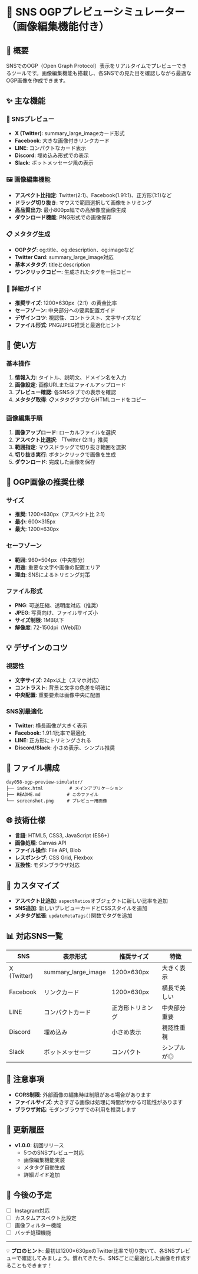 # 📱 SNS OGPプレビューシミュレーター（画像編集機能付き）

## 📖 概要
SNSでのOGP（Open Graph Protocol）表示をリアルタイムでプレビューできるツールです。画像編集機能も搭載し、各SNSでの見た目を確認しながら最適なOGP画像を作成できます。

## ✨ 主な機能

### 🎯 SNSプレビュー
- **X (Twitter)**: summary_large_imageカード形式
- **Facebook**: 大きな画像付きリンクカード
- **LINE**: コンパクトなカード表示
- **Discord**: 埋め込み形式での表示
- **Slack**: ボットメッセージ風の表示

### 🖼️ 画像編集機能
- **アスペクト比指定**: Twitter(2:1)、Facebook(1.91:1)、正方形(1:1)など
- **ドラッグ切り抜き**: マウスで範囲選択して画像をトリミング
- **高品質出力**: 最小800px幅での高解像度画像生成
- **ダウンロード機能**: PNG形式での画像保存

### 📋 メタタグ生成
- **OGPタグ**: og:title、og:description、og:imageなど
- **Twitter Card**: summary_large_image対応
- **基本メタタグ**: titleとdescription
- **ワンクリックコピー**: 生成されたタグを一括コピー

### 📖 詳細ガイド
- **推奨サイズ**: 1200×630px（2:1）の黄金比率
- **セーフゾーン**: 中央部分への要素配置ガイド
- **デザインコツ**: 視認性、コントラスト、文字サイズなど
- **ファイル形式**: PNG/JPEG推奨と最適化ヒント

## 🚀 使い方

### 基本操作
1. **情報入力**: タイトル、説明文、ドメイン名を入力
2. **画像設定**: 画像URLまたはファイルアップロード
3. **プレビュー確認**: 各SNSタブでの表示を確認
4. **メタタグ取得**: 📋メタタグタブからHTMLコードをコピー

### 画像編集手順
1. **画像アップロード**: ローカルファイルを選択
2. **アスペクト比選択**: 「Twitter (2:1)」推奨
3. **範囲指定**: マウスドラッグで切り抜き範囲を選択
4. **切り抜き実行**: ボタンクリックで画像を生成
5. **ダウンロード**: 完成した画像を保存

## 🎨 OGP画像の推奨仕様

### サイズ
- **推奨**: 1200×630px（アスペクト比 2:1）
- **最小**: 600×315px
- **最大**: 1200×630px

### セーフゾーン
- **範囲**: 960×504px（中央部分）
- **用途**: 重要な文字や画像の配置エリア
- **理由**: SNSによるトリミング対策

### ファイル形式
- **PNG**: 可逆圧縮、透明度対応（推奨）
- **JPEG**: 写真向け、ファイルサイズ小
- **サイズ制限**: 1MB以下
- **解像度**: 72-150dpi（Web用）

## 💡 デザインのコツ

### 視認性
- **文字サイズ**: 24px以上（スマホ対応）
- **コントラスト**: 背景と文字の色差を明確に
- **中央配置**: 重要要素は画像中央に配置

### SNS別最適化
- **Twitter**: 横長画像が大きく表示
- **Facebook**: 1.91:1比率で最適化
- **LINE**: 正方形にトリミングされる
- **Discord/Slack**: 小さめ表示、シンプル推奨

## 📁 ファイル構成
```
day058-ogp-preview-simulator/
├── index.html          # メインアプリケーション
├── README.md          # このファイル
└── screenshot.png     # プレビュー用画像
```

## 🌐 技術仕様
- **言語**: HTML5, CSS3, JavaScript (ES6+)
- **画像処理**: Canvas API
- **ファイル操作**: File API, Blob
- **レスポンシブ**: CSS Grid, Flexbox
- **互換性**: モダンブラウザ対応

## 🔧 カスタマイズ
- **アスペクト比追加**: `aspectRatios`オブジェクトに新しい比率を追加
- **SNS追加**: 新しいプレビューカードとCSSスタイルを追加
- **メタタグ拡張**: `updateMetaTags()`関数でタグを追加

## 📊 対応SNS一覧
| SNS | 表示形式 | 推奨サイズ | 特徴 |
|-----|----------|------------|------|
| X (Twitter) | summary_large_image | 1200×630px | 大きく表示 |
| Facebook | リンクカード | 1200×630px | 横長で美しい |
| LINE | コンパクトカード | 正方形トリミング | 中央部分重要 |
| Discord | 埋め込み | 小さめ表示 | 視認性重視 |
| Slack | ボットメッセージ | コンパクト | シンプルが◎ |

## 🚨 注意事項
- **CORS制限**: 外部画像の編集時は制限がある場合があります
- **ファイルサイズ**: 大きすぎる画像は処理に時間がかかる可能性があります
- **ブラウザ対応**: モダンブラウザでの利用を推奨します

## 📝 更新履歴
- **v1.0.0**: 初回リリース
  - 5つのSNSプレビュー対応
  - 画像編集機能実装
  - メタタグ自動生成
  - 詳細ガイド追加

## 🎯 今後の予定
- [ ] Instagram対応
- [ ] カスタムアスペクト比設定
- [ ] 画像フィルター機能
- [ ] バッチ処理機能

---

💡 **プロのヒント**: 最初は1200×630pxのTwitter比率で切り抜いて、各SNSプレビューで確認してみましょう。慣れてきたら、SNSごとに最適化した画像を作成することもできます！